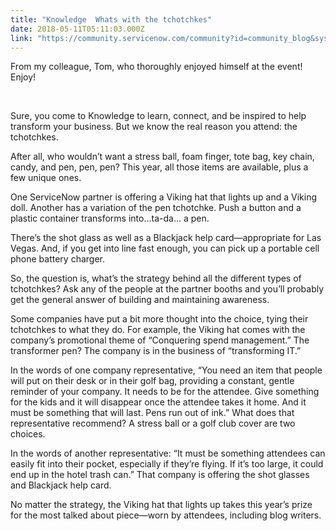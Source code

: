 ```yaml
---
title: "Knowledge  Whats with the tchotchkes"
date: 2018-05-11T05:11:03.000Z
link: "https://community.servicenow.com/community?id=community_blog&sys_id=c07aadbcdb8a13c05322f4621f961989"
---
```

<p>From my colleague, Tom, who thoroughly enjoyed himself at the event!  Enjoy!</p>
<p> </p>
<p>Sure, you come to Knowledge to learn, connect, and be inspired to help transform your business. But we know the real reason you attend: the tchotchkes.</p>
<p>After all, who wouldn’t want a stress ball, foam finger, tote bag, key chain, candy, and pen, pen, pen? This year, all those items are available, plus a few unique ones.</p>
<p>One ServiceNow partner is offering a Viking hat that lights up and a Viking doll. Another has a variation of the pen tchotchke. Push a button and a plastic container transforms into…ta-da… a pen.</p>
<p>There’s the shot glass as well as a Blackjack help card—appropriate for Las Vegas. And, if you get into line fast enough, you can pick up a portable cell phone battery charger.</p>
<p>So, the question is, what’s the strategy behind all the different types of tchotchkes? Ask any of the people at the partner booths and you’ll probably get the general answer of building and maintaining awareness.</p>
<p>Some companies have put a bit more thought into the choice, tying their tchotchkes to what they do. For example, the Viking hat comes with the company’s promotional theme of “Conquering spend management.” The transformer pen? The company is in the business of “transforming IT.”</p>
<p>In the words of one company representative, “You need an item that people will put on their desk or in their golf bag, providing a constant, gentle reminder of your company. It needs to be for the attendee. Give something for the kids and it will disappear once the attendee takes it home. And it must be something that will last. Pens run out of ink.” What does that representative recommend? A stress ball or a golf club cover are two choices.</p>
<p>In the words of another representative: “It must be something attendees can easily fit into their pocket, especially if they’re flying. If it’s too large, it could end up in the hotel trash can.” That company is offering the shot glasses and Blackjack help card.</p>
<p>No matter the strategy, the Viking hat that lights up takes this year’s prize for the most talked about piece—worn by attendees, including blog writers.</p>
<p> </p>
